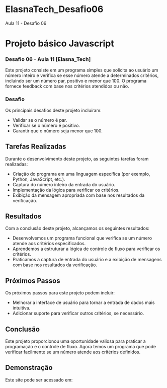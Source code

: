 # ElasnaTech_Desafio06
Aula 11 - Desafio 06


# Projeto básico Javascript

### Desafio  06 - Aula 11 [Elasna_Tech]


Este projeto consiste em um programa simples que solicita ao usuário um número inteiro e verifica se esse número atende a determinados critérios, incluindo ser um número par, positivo e menor que 100. O programa fornece feedback com base nos critérios atendidos ou não.



### Desafio

Os principais desafios deste projeto incluíram:

- Validar se o número é par.
- Verificar se o número é positivo.
- Garantir que o número seja menor que 100.




## Tarefas Realizadas

Durante o desenvolvimento deste projeto, as seguintes tarefas foram realizadas:

- Criação do programa em uma linguagem específica (por exemplo, Python, JavaScript, etc.).
- Captura do número inteiro da entrada do usuário.
- Implementação da lógica para verificar os critérios.
- Exibição da mensagem apropriada com base nos resultados da verificação.


## Resultados
Com a conclusão deste projeto, alcançamos os seguintes resultados:

- Desenvolvemos um programa funcional que verifica se um número atende aos critérios especificados.
- Aprendemos a estruturar a lógica de controle de fluxo para verificar os critérios.
- Praticamos a captura de entrada do usuário e a exibição de mensagens com base nos resultados da verificação.


## Próximos Passos
Os próximos passos para este projeto podem incluir:

- Melhorar a interface de usuário para tornar a entrada de dados mais intuitiva.
- Adicionar suporte para verificar outros critérios, se necessário.

## Conclusão
Este projeto proporcionou uma oportunidade valiosa para praticar a programação e o controle de fluxo. Agora temos um programa que pode verificar facilmente se um número atende aos critérios definidos.

## Demonstração

Este site pode ser acessado em: 